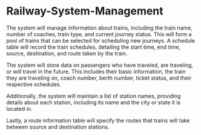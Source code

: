 # Railway-System-Management
The system will manage information about trains, including the train name, number of coaches, train type, and current journey status. This will form a pool of trains that can be selected for scheduling new journeys. A schedule table will record the train schedules, detailing the start time, end time, source, destination, and route taken by the train.

The system will store data on passengers who have traveled, are traveling, or will travel in the future. This includes their basic information, the train they are traveling on, coach number, berth number, ticket status, and their respective schedules.

Additionally, the system will maintain a list of station names, providing details about each station, including its name and the city or state it is located in.

Lastly, a route information table will specify the routes that trains will take between source and destination stations.
